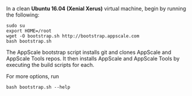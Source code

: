 In a clean **Ubuntu 16.04 (Xenial Xerus)** virtual machine, begin by running the following:
```
sudo su
export HOME=/root
wget -O bootstrap.sh http://bootstrap.appscale.com
bash bootstrap.sh
```
The AppScale bootstrap script installs git and clones AppScale and AppScale Tools repos.
It then installs AppScale and AppScale Tools by executing the build scripts for each.

For more options, run 
```
bash bootstrap.sh --help
```
